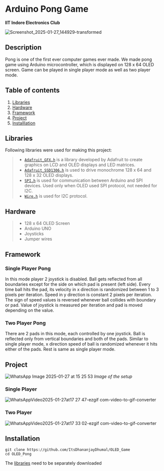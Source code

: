 # Arduino Pong Game
**IIT Indore Electronics Club**

![Screenshot_2025-01-27_144929-transformed](https://github.com/user-attachments/assets/4e8f34a1-3428-48ec-8ef9-8b09416c297e)


## Description
Pong is one of the first ever computer games ever made. We made pong game using Arduino microcontroller, which is displayed on 128 x 64 OLED screen. Game can be played in single player mode as well as two player mode.

## Table of contents
1. [Libraries](#libraries)
2. [Hardware](#hardware)
3. [Framework](#framework)
4. [Project](#project)
5. [Installlation](#installation)

## Libraries
Following libraries were used for making this project:
> * [`Adafruit_GFX.h`](https://learn.adafruit.com/adafruit-gfx-graphics-library) is a library developed by Adafruit to create graphics on LCD and OLED displays and LED matrices.
> * [`Adafruit_SSD1306.h`](https://github.com/adafruit/Adafruit_SSD1306) is used to drive monochrome 128 x 64 and 128 x 32 OLED displays.
> * [`SPI.h`](https://docs.arduino.cc/language-reference/en/functions/communication/SPI/) is used for communication between Arduino and SPI devices. Used only when OLED used SPI protocol, not needed for I2C.
> * [`Wire.h`](https://docs.arduino.cc/language-reference/en/functions/communication/wire/) is used for I2C protocol.

## Hardware
> * 128 x 64 OLED Screen
> * Arduino UNO
> * Joysticks
> * Jumper wires

## Framework
### Single Player Pong
In this mode player 2 joystick is disabled. Ball gets reflected from all boundaries except for the side on which pad is present (left side). Every time ball hits the pad, its velocity in x direction is randomized between 1 to 3 pixels per iteration. Speed in y direction is constant 2 pixels per iteration. The sign of speed values is reversed whenever ball collides with boundary or pad.
Value of joystick is measured per iteration and pad is moved depending on the value.
### Two Player Pong
There are 2 pads in this mode, each controlled by one joystick. Ball is reflected only from vertical boundaries and both of the pads. Similar to single player mode, x direction speed of ball is randomized whenever it hits either of the pads. Rest is same as single player mode.

## Project
![WhatsApp Image 2025-01-27 at 15 25 53](https://github.com/user-attachments/assets/a34ad7e4-a0e8-4412-9b4a-ad13d268e069)
_Image of the setup_
### Single Player
![WhatsAppVideo2025-01-27at17 27 47-ezgif com-video-to-gif-converter](https://github.com/user-attachments/assets/e81aa0d6-4b2b-4c7e-8936-39eab3d1351f)

### Two Player
![WhatsAppVideo2025-01-27at17 33 02-ezgif com-video-to-gif-converter](https://github.com/user-attachments/assets/03989de1-8d4b-43be-a9de-49b3e1c8396f)

## Installation
```shell
git clone https://github.com/ItsDhananjayDhumal/OLED_Game
cd OLED_Pong
```
The [libraries](#libraries) need to be separately downloaded

